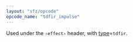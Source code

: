 ```yaml
---
layout: "sfz/opcode"
opcode_name: "tdfir_impulse"
---
```

Used under the `‹effect›` header, with [type]=`tdfir`.


[type]: type#tdfir
